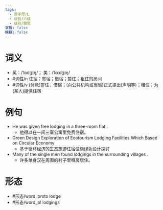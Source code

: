 ```yaml
---
tags:
  - 首字母/L
  - 级别/六级
  - 级别/雅思
掌握: false
模糊: false
---
```

# 词义
- 英：/ˈlɒdʒɪŋ/； 美：/ˈlɑːdʒɪŋ/
- #词性/n  住宿；寄宿；借宿；暂住；租住的房间
- #词性/v  (付款)寄住，借宿；(向公共机构或当局)正式提出(声明等)；租住；为(某人)提供住宿
# 例句
- He was given free lodging in a three-room flat .
	- 他得以在一间三室公寓里免费住宿。
- Green Design Exploration of Ecotourism Lodging Facilities Which Based on Circular Economy
	- 基于循环经济的生态旅游住宿设施绿色设计探讨
- Many of the single men found lodgings in the surrounding villages .
	- 许多单身汉在周围的村子里租房居住。
# 形态
- #形态/word_proto lodge
- #形态/word_pl lodgings
